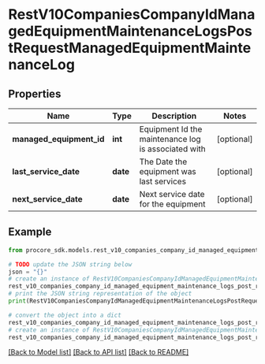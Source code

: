 # RestV10CompaniesCompanyIdManagedEquipmentMaintenanceLogsPostRequestManagedEquipmentMaintenanceLog


## Properties

Name | Type | Description | Notes
------------ | ------------- | ------------- | -------------
**managed_equipment_id** | **int** | Equipment Id the maintenance log is associated with | [optional] 
**last_service_date** | **date** | The Date the equipment was last services | [optional] 
**next_service_date** | **date** | Next service date for the equipment | [optional] 

## Example

```python
from procore_sdk.models.rest_v10_companies_company_id_managed_equipment_maintenance_logs_post_request_managed_equipment_maintenance_log import RestV10CompaniesCompanyIdManagedEquipmentMaintenanceLogsPostRequestManagedEquipmentMaintenanceLog

# TODO update the JSON string below
json = "{}"
# create an instance of RestV10CompaniesCompanyIdManagedEquipmentMaintenanceLogsPostRequestManagedEquipmentMaintenanceLog from a JSON string
rest_v10_companies_company_id_managed_equipment_maintenance_logs_post_request_managed_equipment_maintenance_log_instance = RestV10CompaniesCompanyIdManagedEquipmentMaintenanceLogsPostRequestManagedEquipmentMaintenanceLog.from_json(json)
# print the JSON string representation of the object
print(RestV10CompaniesCompanyIdManagedEquipmentMaintenanceLogsPostRequestManagedEquipmentMaintenanceLog.to_json())

# convert the object into a dict
rest_v10_companies_company_id_managed_equipment_maintenance_logs_post_request_managed_equipment_maintenance_log_dict = rest_v10_companies_company_id_managed_equipment_maintenance_logs_post_request_managed_equipment_maintenance_log_instance.to_dict()
# create an instance of RestV10CompaniesCompanyIdManagedEquipmentMaintenanceLogsPostRequestManagedEquipmentMaintenanceLog from a dict
rest_v10_companies_company_id_managed_equipment_maintenance_logs_post_request_managed_equipment_maintenance_log_from_dict = RestV10CompaniesCompanyIdManagedEquipmentMaintenanceLogsPostRequestManagedEquipmentMaintenanceLog.from_dict(rest_v10_companies_company_id_managed_equipment_maintenance_logs_post_request_managed_equipment_maintenance_log_dict)
```
[[Back to Model list]](../README.md#documentation-for-models) [[Back to API list]](../README.md#documentation-for-api-endpoints) [[Back to README]](../README.md)


